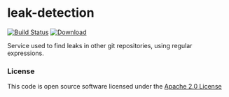# leak-detection

[![Build Status](https://travis-ci.org/hmrc/leak-detection.svg)](https://travis-ci.org/hmrc/leak-detection) [ ![Download](https://api.bintray.com/packages/hmrc/releases/leak-detection/images/download.svg) ](https://bintray.com/hmrc/releases/leak-detection/_latestVersion)


Service used to find leaks in other git repositories, using regular expressions.

### License

This code is open source software licensed under the [Apache 2.0 License]("http://www.apache.org/licenses/LICENSE-2.0.html")

